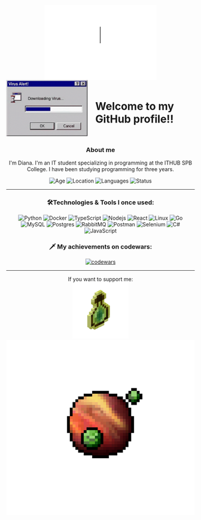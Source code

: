 <div align="center">
<img src="img/helloworld.gif" alt="Hello" width="300" height="200" align="center">
</div>

<div style="display: flex; align-items: center;">
    <div style="margin-right: 20px;">
        <img src="img/virus.gif" alt="Fan" width="350" height="150">
    </div>
    <h1>Welcome to my GitHub profile!!</h1>
</div>


<h3 align="center">
About me
</h3>

<div align="center">
I'm Diana. I'm an IT student specializing in programming at the ITHUB SPB College. I have been studying programming for three years.
</div>

<p align="center">
  <img src="https://img.shields.io/badge/Age-20-%236A0D91?style=flat-square" alt="Age">
  <img src="https://img.shields.io/badge/Location-Saint%20Petersburg-%236A0D91?style=flat-square" alt="Location">
  <img src="https://img.shields.io/badge/Languages-Russian%2C%20English-%236A0D91?style=flat-square" alt="Languages">
  <img src="https://img.shields.io/badge/Status-Student-%236A0D91?style=flat-square" alt="Status">
</p>

<hr>

<h3 align="center">
🛠️Technologies & Tools I once used:
</h3>

<p align="center">
    <img alt="Python" src="https://img.shields.io/badge/python-3670A0?style=for-the-badge&logo=python&logoColor=ffdd54" width="100" height="25"/>
    <img alt="Docker" src="https://img.shields.io/badge/-Docker-46a2f1?style=flat-square&logo=docker&logoColor=white" width="100" height="25" />
    <img alt="TypeScript" src="https://img.shields.io/badge/-TypeScript-007ACC?style=flat-square&logo=typescript&logoColor=white" width="100" height="25" />
    <img alt="Nodejs" src="https://img.shields.io/badge/-Nodejs-43853d?style=flat-square&logo=Node.js&logoColor=white" width="100" height="25" />
    <img alt="React" src="https://img.shields.io/badge/-React-45b8d8?style=flat-square&logo=react&logoColor=white" width="70" height="25" />
    <img alt="Linux" src="https://img.shields.io/badge/Linux-black?style=flat-square&logo=linux&logoColor=white" width="70" height="25" />
    <img alt="Go" src="https://img.shields.io/badge/Go-00ADD8?style=for-the-badge&logo=g&logoColor=white" width="40" height="25" />
    <img alt="MySQL" src="https://img.shields.io/badge/mysql-4479A1.svg?style=for-the-badge&logo=mysql&logoColor=white" width="100" height="25" />
    <img alt="Postgres" src="https://img.shields.io/badge/postgres-%23316192.svg?style=for-the-badge&logo=postgresql&logoColor=white" width="100" height="25" />
    <img alt="RabbitMQ" src="https://img.shields.io/badge/rabbitmq-%23FF6600.svg?&style=for-the-badge&logo=rabbitmq&logoColor=white" width="100" height="25" />
    <img alt="Postman" src="https://img.shields.io/badge/Postman-FF6C37?style=for-the-badge&logo=Postman&logoColor=white" width="100" height="25" />
    <img alt="Selenium" src="https://img.shields.io/badge/Selenium-43B02A?style=for-the-badge&logo=Selenium&logoColor=white" width="100" height="25" />
    <img alt="C#" src="https://img.shields.io/badge/c%23-%23239120.svg?style=for-the-badge&logo=csharp&logoColor=white" width="40" height="25" />
    <img alt="JavaScript" src="https://img.shields.io/badge/javascript-%23323330.svg?style=for-the-badge&logo=javascript&logoColor=white" width="100" height="25" />
</p>

<h3 align="center">
🗡️ My achievements on codewars:
</h3>

<div align="center">
    <a href="https://www.codewars.com/users/Aniwylle">
        <img src="https://www.codewars.com/users/Aniwylle/badges/small" alt="codewars" />
    </a>
</div>

<hr>

<div align="center">
If you want to support me:
</div>

<div align="center">
    <a href="https://boosty.to/aniwylle" target="_blank">
        <img src="img/mine.gif" alt="Buy Me A Coffee" width="150">
    </a>
</div>

<div align="center">
<img src="img/planet.gif" alt="bye" align="center">
</div>
